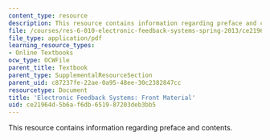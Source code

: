 ```yaml
---
content_type: resource
description: This resource contains information regarding preface and contents.
file: /courses/res-6-010-electronic-feedback-systems-spring-2013/ce21964d5b6af6db651987203deb3bb5_MITRES_6-010S13_frnt_matr.pdf
file_type: application/pdf
learning_resource_types:
- Online Textbooks
ocw_type: OCWFile
parent_title: Textbook
parent_type: SupplementalResourceSection
parent_uid: c87237fe-22ae-0a95-48ee-30c2382847cc
resourcetype: Document
title: 'Electronic Feedback Systems: Front Material'
uid: ce21964d-5b6a-f6db-6519-87203deb3bb5
---
```

This resource contains information regarding preface and contents.

